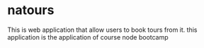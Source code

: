 # natours
This is web application that allow users to book tours from it. this application is the application of course node bootcamp 

